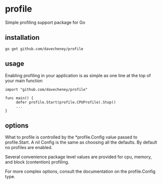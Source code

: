 profile
=======

Simple profiling support package for Go

installation
------------

    go get github.com/davecheney/profile

usage
-----

Enabling profiling in your application is as simple as one line at the top of your main function

    import "github.com/davecheney/profile"

    func main() {
         defer profile.Start(profile.CPUProfile).Stop()
         ...
    }

options
-------

What to profile is controlled by the \*profile.Config value passed to profile.Start. A nil
Config is the same as choosing all the defaults. By default no profiles are enabled.

Several convenience package level values are provided for cpu, memory, and block (contention) profiling. 

For more complex options, consult the documentation on the profile.Config type.
